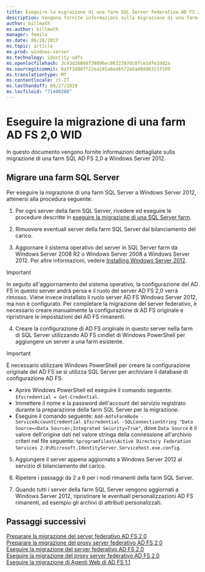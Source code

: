 ```yaml
---
title: Eseguire la migrazione di una farm SQL Server federativa AD FS 2,0
description: Vengono fornite informazioni sulla migrazione di una farm SQL di AD FS 2,0 Server a Windows Server 2012
author: billmath
ms.author: billmath
manager: femila
ms.date: 06/28/2017
ms.topic: article
ms.prod: windows-server
ms.technology: identity-adfs
ms.openlocfilehash: 3c43d26868f39896ec8632397dc0fce1dfe2dd2a
ms.sourcegitcommit: 6aff3d88ff22ea141a6ea6572a5ad8dd6321f199
ms.translationtype: MT
ms.contentlocale: it-IT
ms.lasthandoff: 09/27/2019
ms.locfileid: "71408288"
---
```

# <a name="migrate-an-ad-fs-20-wid-farm"></a>Eseguire la migrazione di una farm AD FS 2,0 WID  
In questo documento vengono fornite informazioni dettagliate sulla migrazione di una farm SQL AD FS 2,0 a Windows Server 2012.


## <a name="migrate-a-sql-server-farm"></a>Migrare una farm SQL Server  
 Per eseguire la migrazione di una farm SQL Server a Windows Server 2012, attenersi alla procedura seguente:  
  
1.  Per ogni server della farm SQL Server, rivedere ed eseguire le procedure descritte in [eseguire la migrazione di una SQL Server farm](prepare-to-migrate-a-sql-server-farm.md).  
  
2.  Rimuovere eventuali server della farm SQL Server dal bilanciamento del carico.  
  
3.  Aggiornare il sistema operativo del server in SQL Server farm da Windows Server 2008 R2 o Windows Server 2008 a Windows Server 2012. Per altre informazioni, vedere [Installing Windows Server 2012](https://technet.microsoft.com/library/jj134246.aspx).  
  
> [!IMPORTANT]
>  In seguito all'aggiornamento del sistema operativo, la configurazione del AD FS in questo server andrà persa e il ruolo del server AD FS 2,0 verrà rimosso. Viene invece installato il ruolo server AD FS Windows Server 2012, ma non è configurato. Per completare la migrazione del server federativo, è necessario creare manualmente la configurazione di AD FS originale e ripristinare le impostazioni del AD FS rimanenti.  
  
4. Creare la configurazione di AD FS originale in questo server nella farm di SQL Server utilizzando AD FS cmdlet di Windows PowerShell per aggiungere un server a una farm esistente.  
  
> [!IMPORTANT]
>  È necessario utilizzare Windows PowerShell per creare la configurazione originale del AD FS se si utilizza SQL Server per archiviare il database di configurazione AD FS.  

  - Aprire Windows PowerShell ed eseguire il comando seguente: `$fscredential = Get-Credential`.  
  - Immettere il nome e la password dell'account del servizio registrato durante la preparazione della farm SQL Server per la migrazione.  
  - Eseguire il comando seguente: `Add-AdfsFarmNode -ServiceAccountCredential $fscredential -SQLConnectionString "Data Source=<Data Source>;Integrated Security=True"`, dove `Data Source` è il valore dell'origine dati nel valore stringa della connessione all'archivio criteri nel file seguente: `%programfiles%\Active Directory Federation Services 2.0\Microsoft.IdentityServer.Servicehost.exe.config`.  
  
5. Aggiungere il server appena aggiornato a Windows Server 2012 al servizio di bilanciamento del carico.  
  
6. Ripetere i passaggi da 2 a 6 per i nodi rimanenti della farm SQL Server.  
  
7. Quando tutti i server della farm SQL Server vengono aggiornati a Windows Server 2012, ripristinare le eventuali personalizzazioni AD FS rimanenti, ad esempio gli archivi di attributi personalizzati.  

## <a name="next-steps"></a>Passaggi successivi
 [Preparare la migrazione del server federativo AD FS 2,0](prepare-to-migrate-ad-fs-fed-server.md)   
 [Preparare la migrazione del proxy server federativo AD FS 2,0](prepare-to-migrate-ad-fs-fed-proxy.md)   
 [Eseguire la migrazione del server federativo AD FS 2,0](migrate-the-ad-fs-fed-server.md)   
 [Eseguire la migrazione del proxy server federativo AD FS 2,0](migrate-the-ad-fs-2-fed-server-proxy.md)   
 [Eseguire la migrazione di Agenti Web di AD FS 1.1](migrate-the-ad-fs-web-agent.md)



